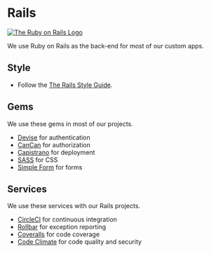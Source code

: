 Rails
=====

[![The Ruby on Rails Logo][producti]][product]

We use Ruby on Rails as the back-end for most of our custom apps.

Style
-----

* Follow the [The Rails Style Guide][rails_style].

Gems
----

We use these gems in most of our projects.

* [Devise](https://github.com/plataformatec/devise) for authentication
* [CanCan](https://github.com/ryanb/cancan) for authorization
* [Capistrano](https://github.com/capistrano/capistrano) for deployment
* [SASS](http://sass-lang.com/) for CSS
* [Simple Form](https://github.com/plataformatec/simple_form) for forms

Services
--------

We use these services with our Rails projects.

* [CircleCI](https://circleci.com/) for continuous integration
* [Rollbar](https://rollbar.com/) for exception reporting
* [Coveralls](https://coveralls.io/) for code coverage
* [Code Climate](https://codeclimate.com/) for code quality and security

[product]: http://rubyonrails.org/
[producti]: http://i.imgur.com/O26yFrb.png
[rails_style]: https://github.com/bbatsov/rails-style-guide
